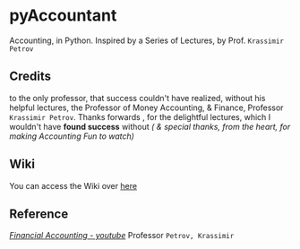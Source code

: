 # pyAccountant
Accounting, in Python.
Inspired by a Series of Lectures, by Prof. `Krassimir Petrov`

## Credits

to the only professor, that success couldn't have realized, without his helpful lectures,  the Professor of Money Accounting, & Finance, Professor `Krassimir Petrov`. Thanks forwards , for the delightful lectures, which I wouldn't have **found success** without *( & special thanks, from *the heart*, for making Accounting Fun to watch)*

## Wiki 
You can access the Wiki over [here](https://github.com/adamwillisMastery/pyAccountant/wiki)
## Reference

[_Financial Accounting - youtube_](https://www.youtube.com/playlist?list=PLesgViD0jhW8_Q5QfOribZqNrivFJ_evf) Professor `Petrov, Krassimir`
